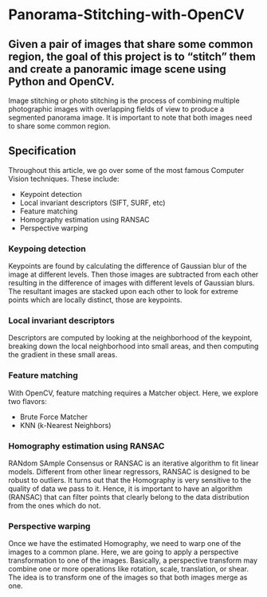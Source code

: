 # Panorama-Stitching-with-OpenCV
## Given a pair of images that share some common region, the goal of this project is to “stitch” them and create a panoramic image scene using Python and OpenCV. 

Image stitching or photo stitching is the process of combining multiple photographic images with overlapping fields of view to produce a segmented panorama image. It is important to note that both images need to share some common region.

## Specification 
Throughout this article, we go over some of the most famous Computer Vision techniques. These include:
* Keypoint detection
* Local invariant descriptors (SIFT, SURF, etc)
* Feature matching
* Homography estimation using RANSAC
* Perspective warping

### Keypoing detection
Keypoints are found by calculating the difference of Gaussian blur of the image at different levels. Then those images are subtracted from each other resulting in the difference of images with different levels of Gaussian blurs. The resultant images are stacked upon each other to look for extreme points which are locally distinct, those are keypoints. 

### Local invariant descriptors 
Descriptors are computed by looking at the neighborhood of the keypoint, breaking down the local neighborhood into small areas, and then computing the gradient in these small areas.

### Feature matching 
With OpenCV, feature matching requires a Matcher object. Here, we explore two flavors:
* Brute Force Matcher
* KNN (k-Nearest Neighbors)

### Homography estimation using RANSAC 
RANdom SAmple Consensus or RANSAC is an iterative algorithm to fit linear models. Different from other linear regressors, RANSAC is designed to be robust to outliers. It turns out that the Homography is very sensitive to the quality of data we pass to it. Hence, it is important to have an algorithm (RANSAC) that can filter points that clearly belong to the data distribution from the ones which do not.

### Perspective warping 
Once we have the estimated Homography, we need to warp one of the images to a common plane. Here, we are going to apply a perspective transformation to one of the images. Basically, a perspective transform may combine one or more operations like rotation, scale, translation, or shear. The idea is to transform one of the images so that both images merge as one.
